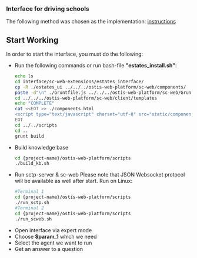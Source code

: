 ### Interface for driving schools

The following method was chosen as the implementation:
<a href = "https://github.com/MikhailSadovsky/ostis-UI-component-sample/wiki/Component-integration" target= "_blank">instructions</a>

## Start Working

In order to start the interface, you must do the following:

* Run the following commands or run bash-file <b>"estates_install.sh"</b>:
    ``` sh
    echo ls
    cd interface/sc-web-extensions/estates_interface/
    cp -R ./estates_ui ../../../ostis-web-platform/sc-web/components/
    paste -d"\n" ./Gruntfile.js ../../../ostis-web-platform/sc-web/Gruntfile.js > ../../../ostis-web-platform/sc-web/Gruntfile.js
    cd ../../../ostis-web-platform/sc-web/client/templates
    echo "COMPLETE"
    cat <<EOT >> ./components.html
    <script type="text/javascript" charset="utf-8" src="static/components/js/estates_ui/estates.js"></script>
    EOT
    cd ../../scripts
    cd ..
    grunt build
    ``` 
* Build knowledge base
    ```sh
    cd {project-name}/ostis-web-platform/scripts
    ./build_kb.sh
    ```
* Run sctp-server & sc-web
Please note that JSON Websocket protocol will be available as well after start.
    Run on Linux:
    ```sh
    #Terminal 1
    cd {project-name}/ostis-web-platform/scripts
    ./run_sctp.sh
    #Terminal 2
    cd {project-name}/ostis-web-platform/scripts
    ./run_scweb.sh
    ```
* Open interface via expert mode
* Choose <b>$param_1</b> which we need
* Select the agent we want to run
* Get an answer to a question